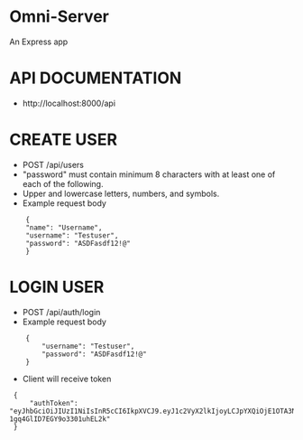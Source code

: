 # Omni-Server
An Express app


#  API DOCUMENTATION

* http://localhost:8000/api

# CREATE USER

* POST /api/users
* "password" must contain minimum 8 characters with at least one of each of the following.
*  Upper and lowercase letters, numbers, and symbols. 
*  Example request body
``` 
    {
	"name": "Username",
	"username": "Testuser",
	"password": "ASDFasdf12!@" 
    } 
```

# LOGIN USER 

* POST /api/auth/login
* Example request body
```
    {
        "username": "Testuser",
	    "password": "ASDFasdf12!@" 
    }
```
* Client will receive token
```
 { 
     "authToken": "eyJhbGciOiJIUzI1NiIsInR5cCI6IkpXVCJ9.eyJ1c2VyX2lkIjoyLCJpYXQiOjE1OTA3NzY1MDUsInN1YiI6ImZpcnN0dHJ5In0.pH3KEein7GZWotxhHK-1gq4GlID7EGY9o3301uhEL2k" 
 }

```
